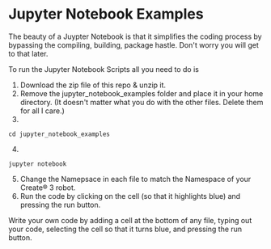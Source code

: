 # Jupyter Notebook Examples

The beauty of a Juypter Notebook is that it simplifies the coding process by bypassing the compiling, building, package hastle. Don't worry you will get to that later. 

To run the Jupyter Notebook Scripts all you need to do is

1. Download the zip file of this repo & unzip it. 
2. Remove the jupyter_notebook_examples folder and place it in your home directory. (It doesn't matter what you do with the other files. Delete them for all I care.)
3. 
```
cd jupyter_notebook_examples
```
4. 
```
jupyter notebook
``` 
5. Change the Namepsace in each file to match the Namespace of your Create® 3 robot.
6. Run the code by clicking on the cell (so that it highlights blue) and pressing the run button. 

Write your own code by adding a cell at the bottom of any file, typing out your code, selecting the cell so that it turns blue, and pressing the run button.
